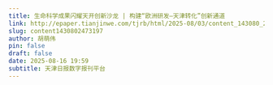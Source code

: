 ```yaml
---
title: 生命科学成果闪耀天开创新沙龙 | 构建“欧洲研发—天津转化”创新通道
link: http://epaper.tianjinwe.com/tjrb/html/2025-08/03/content_143080_2473197.htm
slug: content1430802473197
author: 胡萌伟
pin: false
draft: false
date: 2025-08-16 19:59
subtitle: 天津日报数字报刊平台
---
```


